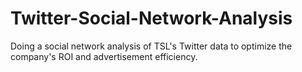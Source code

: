 # Twitter-Social-Network-Analysis
Doing a social network analysis of TSL's Twitter data to optimize the company's ROI and advertisement efficiency.

